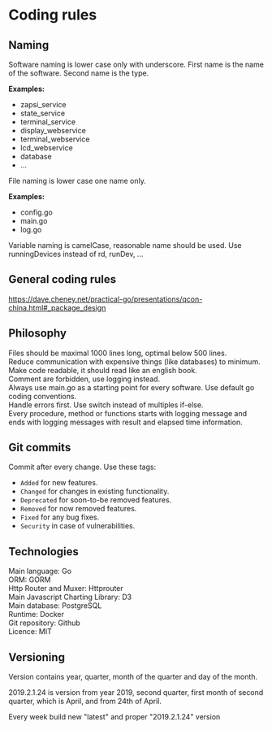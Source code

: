 # Coding rules
## Naming
Software naming is lower case only with underscore.
First name is the name of the software.
Second name is the type.


**Examples:**
- zapsi_service
- state_service
- terminal_service
- display_webservice
- terminal_webservice
- lcd_webservice
- database
- ...

File naming is lower case one name only.

**Examples:**
- config.go
- main.go
- log.go

Variable naming is camelCase, reasonable name should be used. Use runningDevices instead of rd, runDev, ...

## General coding rules
https://dave.cheney.net/practical-go/presentations/qcon-china.html#_package_design

## Philosophy
Files should be maximal 1000 lines long, optimal below 500 lines.<br>
Reduce communication with expensive things (like databases) to minimum.<br>
Make code readable, it should read like an english book.<br>
Comment are forbidden, use logging instead.<br>
Always use main.go as a starting point for every software. Use default go coding conventions.<br>
Handle errors first. Use switch instead of multiples if-else.<br>
Every procedure, method or functions starts with logging message and ends with logging messages with result and elapsed time information.



## Git commits
Commit after every change. Use these tags:

* ```Added``` for new features.
* ```Changed``` for changes in existing functionality.
* ```Deprecated``` for soon-to-be removed features.
* ```Removed``` for now removed features.
* ```Fixed``` for any bug fixes.
* ```Security``` in case of vulnerabilities.


## Technologies

Main language: Go<br>
ORM: GORM<br>
Http Router and Muxer: Httprouter<br>
Main Javascript Charting Library: D3<br> 
Main database: PostgreSQL<br>
Runtime: Docker<br>
Git repository: Github<br>
Licence: MIT<br>

## Versioning

Version contains year, quarter, month of the quarter and day of the month.

2019.2.1.24 is version from year 2019, second quarter, first month of second quarter, which is April, and from 24th of April.

Every week build new "latest" and proper "2019.2.1.24" version




